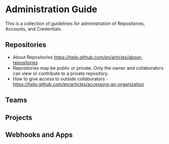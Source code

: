 # Administration Guide

This is a collection of guidelines for administration of Repositories, Accounts, and Credentials.

## Repositories

* About Repositories https://help.github.com/en/articles/about-repositories
* Repositories may be public or private. Only the owner and collaborators can view or contribute to a private repository.
* How to give access to outside collaborators - https://help.github.com/en/articles/accessing-an-organization 


## Teams

## Projects

## Webhooks and Apps
